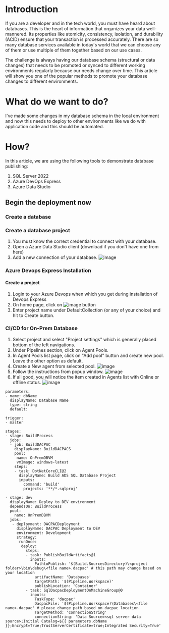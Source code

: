 # Introduction
If you are a developer and in the tech world, you must have heard about databases. This is the heart of information that organizes your data well-mannered. Its properties like atomicity, consistency, isolation, and durability (ACID) ensure that your transaction is processed accurately.
There are so many database services available in today's world that we can choose any of them or use multiple of them together based on our use cases. 

The challenge is always having our database schema (structural or data changes) that needs to be promoted or synced to different working environments regularly because our needs change over time. This article will show you one of the popular methods to promote your database changes to different environments.

# What do we want to do?
I've made some changes in my database schema in the local environment and now this needs to deploy to other environments like we do with application code and this should be automated.

# How?
In this article, we are using the following tools to demonstrate database publishing:
1. SQL Server 2022
2. Azure DevOps Express
3. Azure Data Studio
   
## Begin the deployment now

### Create a database

### Create a database project
1. You must know the correct credential to connect with your database.
2. Open a Azure Data Studio client (download if you don't have one from here)
3. Add a new connection of your database.
  ![image](https://github.com/rajeesing/StraightToBusiness/assets/7796293/b609082f-86ff-4eac-b8f2-22f08421d1da)

### Azure Devops Express Installation

#### Create a project
1. Login to your Azure Devops when which you get during installation of Devops Express
2. On home page, click on ![image](https://github.com/rajeesing/StraightToBusiness/assets/7796293/75c233ce-88de-4af1-9abe-b3b67a6ba994) button
3. Enter project name under DefaultCollection (or any of your choice) and hit to Create button.

### CI/CD for On-Prem Database
1. Select project and select "Project settings" which is generally placed bottom of the left navigations.
5. Under Pipelines section, click on Agent Pools.
6. In Agent Pools list page, click on "Add pool" button and create new pool. Leave the other option as default.
7. Create a New agent from selected pool.
   ![image](https://github.com/rajeesing/StraightToBusiness/assets/7796293/e638729e-6b2f-4baa-8a86-074905090d8d)
8. Follow the instructions from popup window.
![image](https://github.com/rajeesing/StraightToBusiness/assets/7796293/2ec1f13b-702f-432b-bf1f-0e0324a7a8bb)
9. If all good, you will notice the item created in Agents list with Online or offline status.
   ![image](https://github.com/rajeesing/StraightToBusiness/assets/7796293/478d3ff1-3d6a-40e9-b99e-c08756021521)




```
parameters:
- name: dbName
  displayName: Database Name
  type: string
  default: 

trigger:
- master

stages:
- stage: BuildProcess
  jobs:
  - job: BuildDACPAC
    displayName: BuildDACPACS
    pool:
     name: OnPremDBVM
     vmImage: windows-latest
    steps:
    - task: DotNetCoreCLI@2
      displayName: Build ADS SQL Database Project
      inputs:
        command: 'build'
        projects: '**/*.sqlproj'
    
- stage: dev
  displayName: Deploy to DEV environment
  dependsOn: BuildProcess
  pool:
    name: OnPremDBVM
  jobs:
   - deployment: DACPACDeployment
     displayName: DACPAC Deployment to DEV
     environment: Development
     strategy:
      runOnce:
       deploy:
         steps:
         - task: PublishBuildArtifacts@1
           inputs:
             PathtoPublish: '$(Build.SourcesDirectory)\<project folder>\bin\debug\<file name>.dacpac' # this path may change based on your location
             artifactName: 'Databases'
             targetPath: '$(Pipeline.Workspace)'
             publishLocation: 'Container'
         - task: SqlDacpacDeploymentOnMachineGroup@0
           inputs:
             TaskType: 'dacpac'
             DacpacFile: '$(Pipeline.Workspace)\Databases\<file name>.dacpac' # please change path based on dacpac location
             TargetMethod: 'connectionString'
             connectionString: 'Data Source=<sql server data source>;Initial Catalog=${{ parameters.dbName }};Encrypt=True;TrustServerCertificate=true;Integrated Security=True'
```



